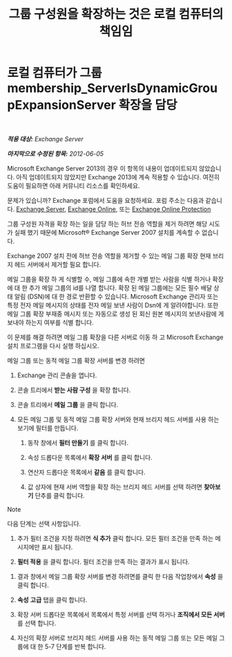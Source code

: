 ﻿---
title: '그룹 구성원을 확장하는 것은 로컬 컴퓨터의 책임임'
TOCTitle: 로컬 컴퓨터가 그룹 membership_ServerIsDynamicGroupExpansionServer 확장을 담당
ms:assetid: f6fdd8e1-fda1-45be-b8a2-0d356dbe7d83
ms:mtpsurl: https://technet.microsoft.com/ko-kr/library/ms.exch.setupreadiness.serverisdynamicgroupexpansionserver(v=EXCHG.150)
ms:contentKeyID: 50484554
ms.date: 05/22/2018
mtps_version: v=EXCHG.150
ms.translationtype: MT
---

# 로컬 컴퓨터가 그룹 membership\_ServerIsDynamicGroupExpansionServer 확장을 담당

 

_**적용 대상:** Exchange Server_

_**마지막으로 수정된 항목:** 2012-06-05_

Microsoft Exchange Server 2013의 경우 이 항목의 내용이 업데이트되지 않았습니다. 아직 업데이트되지 않았지만 Exchange 2013에 계속 적용할 수 있습니다. 여전히 도움이 필요하면 아래 커뮤니티 리소스를 확인하세요.

문제가 있습니까? Exchange 포럼에서 도움을 요청하세요. 포럼 주소는 다음과 같습니다. [Exchange Server](https://go.microsoft.com/fwlink/p/?linkid=60612), [Exchange Online](https://go.microsoft.com/fwlink/p/?linkid=267542), 또는 [Exchange Online Protection](https://go.microsoft.com/fwlink/p/?linkid=285351)

그룹 구성원 자격을 확장 하는 일을 담당 하는 허브 전송 역할을 제거 하려면 해당 시도가 실패 했기 때문에 Microsoft® Exchange Server 2007 설치를 계속할 수 없습니다.

Exchange 2007 설치 전에 허브 전송 역할을 제거할 수 있는 메일 그룹 확장 현재 브리지 헤드 서버에서 제거할 필요 합니다.

메일 그룹을 확장 하 게 식별할 수, 메일 그룹에 속한 개별 받는 사람을 식별 하거나 확장에 대 한 추가 메일 그룹의 id를 나열 합니다. 확장 된 메일 그룹에는 모든 필수 배달 상태 알림 (DSN)에 대 한 경로 반환할 수 있습니다. Microsoft Exchange 관리자 또는 특정 전자 메일 메시지의 상태를 전자 메일 보낸 사람이 Dsn에 게 알려야합니다. 또한 메일 그룹 확장 부재중 메시지 또는 자동으로 생성 된 회신 원본 메시지의 보낸사람에 게 보내야 하는지 여부를 식별 합니다.

이 문제를 해결 하려면 메일 그룹 확장을 다른 서버로 이동 하 고 Microsoft Exchange 설치 프로그램을 다시 실행 하십시오.

메일 그룹 또는 동적 메일 그룹 확장 서버를 변경 하려면

1.  Exchange 관리 콘솔을 엽니다.

2.  콘솔 트리에서 **받는 사람 구성** 을 확장 합니다.

3.  콘솔 트리에서 **메일 그룹** 을 클릭 합니다.

4.  모든 메일 그룹 및 동적 메일 그룹 확장 서버와 현재 브리지 헤드 서버를 사용 하는 보기에 필터를 만듭니다.
    
    1.  동작 창에서 **필터 만들기** 를 클릭 합니다.
    
    2.  속성 드롭다운 목록에서 **확장 서버** 를 클릭 합니다.
    
    3.  연산자 드롭다운 목록에서 **같음** 를 클릭 합니다.
    
    4.  값 상자에 현재 서버 역할을 확장 하는 브리지 헤드 서버를 선택 하려면 **찾아보기** 단추를 클릭 합니다.


> [!NOTE]
> 다음 단계는 선택 사항입니다.



1.  추가 필터 조건을 지정 하려면 **식 추가** 클릭 합니다. 모든 필터 조건을 만족 하는 메시지에만 표시 됩니다.

2.  **필터 적용** 을 클릭 합니다. 필터 조건을 만족 하는 결과가 표시 됩니다.

<!-- end list -->

1.  결과 창에서 메일 그룹 확장 서버를 변경 하려면를 클릭 한 다음 작업창에서 **속성** 을 클릭 합니다.

2.  **속성** **고급** 탭을 클릭 합니다.

3.  확장 서버 드롭다운 목록에서 목록에서 특정 서버를 선택 하거나 **조직에서 모든 서버** 를 선택 합니다.

4.  자신의 확장 서버로 브리지 헤드 서버를 사용 하는 동적 메일 그룹 또는 모든 메일 그룹에 대 한 5-7 단계를 반복 합니다.

